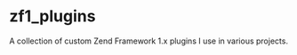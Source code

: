 zf1_plugins
===========

A collection of custom Zend Framework 1.x plugins I use in various projects.